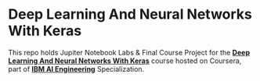 # Deep Learning And Neural Networks With Keras

This repo holds Jupiter Notebook Labs & Final Course Project for the [__Deep Learning And Neural Networks With Keras__](https://www.coursera.org/learn/introduction-to-deep-learning-with-keras) course hosted on Coursera, part of [__IBM AI Engineering__](https://www.coursera.org/professional-certificates/ai-engineer) Specialization.
